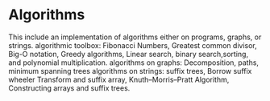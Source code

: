 # Algorithms
This include an implementation of algorithms either on programs, graphs, or strings.
algorithmic toolbox: Fibonacci Numbers, Greatest common divisor, Big-O notation, Greedy algorithms, Linear search, binary search,sorting,
and polynomial multiplication.
algorithms on graphs: Decomposition, paths, minimum spanning trees
algorithms on strings: suffix trees, Borrow suffix wheeler Transform and suffix array, Knuth–Morris–Pratt Algorithm, Constructing arrays and suffix trees.
